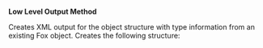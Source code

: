 ﻿**Low Level Output Method**  

Creates XML output for the object structure with type information from an existing Fox object. Creates the following structure:

<pre><objectstructure name="class">
   <property1/>
   <property2/>
</objectstructure></pre>